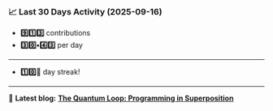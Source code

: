 <!--START_STATS-->
### 📈 Last 30 Days Activity (2025-09-16)  
- **9️⃣1️⃣3️⃣** contributions  
- **3️⃣0️⃣•4️⃣3️⃣** per day
---
- **1️⃣0️⃣🎱** day streak!
---
📝 **Latest blog:** [**The Quantum Loop: Programming in Superposition**](https://andriak.com/blog/quantum-loop)
<!--END_STATS-->
